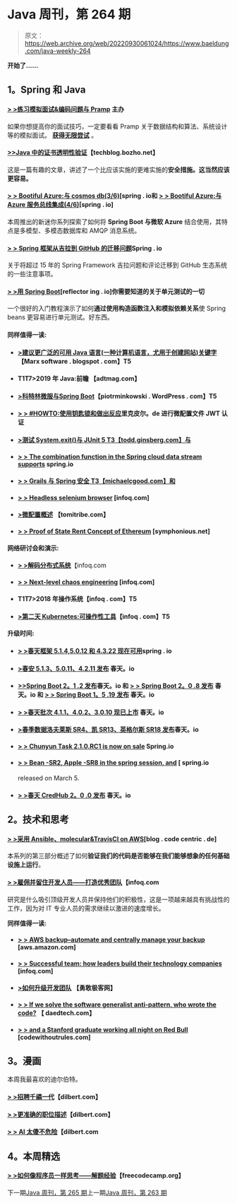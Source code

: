 # Java 周刊，第 264 期

> 原文：<https://web.archive.org/web/20220930061024/https://www.baeldung.com/java-weekly-264>

**开始了……**

## 1。Spring 和 Java

#### [> >练习模拟面试&编码问题与 Pramp](/web/20221208143837/https://www.baeldung.com/pramp) 主办

如果你想提高你的面试技巧，一定要看看 Pramp 关于数据结构和算法、系统设计等的模拟面试。 **[获得无限尝试](/web/20221208143837/https://www.baeldung.com/pramp)** 。

#### [**>>Java 中的证书透明性验证**](https://web.archive.org/web/20221208143837/https://techblog.bozho.net/certificate-transparency-verification-in-java/)【techblog.bozho.net】

这是一篇有趣的文章，讲述了一个比应该实施的更难实施的**安全措施。这当然应该更容易。**

#### [**> > Bootiful Azure:与 cosmos db(3/6)**](https://web.archive.org/web/20221208143837/https://spring.io/blog/2019/01/10/bootiful-azure-global-scale-data-access-with-cosmosdb-3-6)[spring . io和 **[> > Bootiful Azure:与 Azure 服务总线集成(4/6)](https://web.archive.org/web/20221208143837/https://spring.io/blog/2019/01/14/bootiful-azure-integration-with-azure-service-bus-4-6)**[spring . io]

本周推出的新迷你系列探索了如何将 **Spring Boot 与微软 Azure** 结合使用，其特点是多模型、多模态数据库和 AMQP 消息系统。

#### [**> > Spring 框架从吉拉到 GitHub 的迁移问题**](https://web.archive.org/web/20221208143837/https://spring.io/blog/2019/01/15/spring-framework-s-migration-from-jira-to-github-issues)Spring . io

关于将超过 15 年的 Spring Framework 吉拉问题和评论迁移到 GitHub 生态系统的一些注意事项。

#### [**> >用 Spring Boot**](https://web.archive.org/web/20221208143837/https://reflectoring.io/unit-testing-spring-boot/)[reflector ing . io]你需要知道的关于单元测试的一切

一个很好的入门教程演示了如何**通过使用构造函数注入和模拟依赖关系**使 Spring beans 更容易进行单元测试。好东西。

#### 同样值得一读:

*   #### [**>建议更广泛的可用 Java 语言(一种计算机语言，尤用于创建网站)关键字**](https://web.archive.org/web/20221208143837/https://marxsoftware.blogspot.com/2019/01/java-hyphenated-keywords.html)【Marx software . blogspot . com】T5

*   #### T1**T7>2019 年 Java:前瞻** 【adtmag.com】

*   #### [**>科特林微服与**Spring Boot](https://web.archive.org/web/20221208143837/https://piotrminkowski.wordpress.com/2019/01/15/kotlin-microservice-with-spring-boot/)【piotrminkowski . WordPress . com】T5

*   #### [**> > #HOWTO:使用钥匙锁和做出反应**](https://web.archive.org/web/20221208143837/https://rieckpil.de/howto-microprofile-jwt-authentication-with-keycloak-and-react/)里克皮尔。de 进行微配置文件 JWT 认证

*   #### [**>测试 System.exit()与 JUnit 5** T3【todd.ginsberg.com】与](https://web.archive.org/web/20221208143837/https://todd.ginsberg.com/post/testing-system-exit/)

*   #### [**> > The combination function in the Spring cloud data stream supports**](https://web.archive.org/web/20221208143837/https://spring.io/blog/2019/01/09/composed-function-support-in-spring-cloud-data-flow) spring.io

*   #### [**> > Grails 与 Spring 安全** T3【michaelcgood.com】和](https://web.archive.org/web/20221208143837/http://michaelcgood.com/grails-spring-security/)

*   #### [**> > Headless selenium browser**](https://web.archive.org/web/20221208143837/https://www.infoq.com/articles/headless-selenium-browsers) [infoq.com]

*   #### [>微配置概述](https://web.archive.org/web/20221208143837/https://www.tomitribe.com/blog/an-overview-of-microprofile-configuration/) 【tomitribe.com】

*   #### [**> > Proof of State Rent Concept of Ethereum**](https://web.archive.org/web/20221208143837/https://www.symphonious.net/2019/01/14/ethereum-state-rent-proof-of-concept/) [symphonious.net]

#### 网络研讨会和演示:

*   [**> >解码分布式系统**](https://web.archive.org/web/20221208143837/https://www.infoq.com/presentations/distributed-systems-components-designs)【infoq.com
*   #### [**> > Next-level chaos engineering**](https://web.archive.org/web/20221208143837/https://www.infoq.com/presentations/chaos-engineering-next-level) [infoq.com]

*   #### T1**T7>2018 年操作系统**【infoq . com】T5

*   #### [**>第二天 Kubernetes:可操作性工具**](https://web.archive.org/web/20221208143837/https://www.infoq.com/presentations/kubernetes-tools)【infoq . com】T5

**升级时间:**

*   #### [**> >春天框架 5.1.4,5.0.12 和 4.3.22 现在可用**](https://web.archive.org/web/20221208143837/https://spring.io/blog/2019/01/09/spring-framework-5-1-4-5-0-12-and-4-3-22-available-now)spring . io

*   #### [**>春安 5.1.3、5.0.11、4.2.11 发布**](https://web.archive.org/web/20221208143837/https://spring.io/blog/2019/01/11/spring-security-5-1-3-5-0-11-4-2-11-released) 春天。io

*   #### [**>>Spring Boot 2。1 .2 发布**](https://web.archive.org/web/20221208143837/https://spring.io/blog/2019/01/12/spring-boot-2-1-2-released)春天。io 和 [**> > Spring Boot 2。0 .8 发布**](https://web.archive.org/web/20221208143837/https://spring.io/blog/2019/01/11/spring-boot-2-0-8-released) 春天。io 和 [**> > Spring Boot 1。5 .19 发布**](https://web.archive.org/web/20221208143837/https://spring.io/blog/2019/01/11/spring-boot-1-5-19) 春天。io

*   #### [**> >春天批次 4.1.1、4.0.2、3.0.10 现已上市**](https://web.archive.org/web/20221208143837/https://spring.io/blog/2019/01/11/spring-batch-4-1-1-4-0-2-and-3-0-10-available-now) 春天。io

*   #### [**>春季数据洛夫莱斯 SR4、凯 SR13、英格尔斯 SR18 发布**](https://web.archive.org/web/20221208143837/https://spring.io/blog/2019/01/10/spring-data-lovelace-sr4-kay-sr13-and-ingalls-sr18-released)春天。io

*   #### [**> > Chunyun Task 2.1.0.RC1 is now on sale**](https://web.archive.org/web/20221208143837/https://spring.io/blog/2019/01/15/spring-cloud-task-2-1-0-rc1-is-now-available) Spring.io

*   #### [**> > Bean -SR2, Apple -SR8 in the spring session, and**](https://web.archive.org/web/20221208143837/https://spring.io/blog/2019/01/15/spring-session-bean-sr2-apple-sr8-and-1-3-5-released) [ spring.io

    released on March 5.
*   #### [**> >春天 CredHub 2。0 .0 发布**](https://web.archive.org/web/20221208143837/https://spring.io/blog/2019/01/10/spring-credhub-2-0-0-released) 春天。io

## 2。技术和思考

#### [**> >采用 Ansible、molecular&TravisCI on AWS**](https://web.archive.org/web/20221208143837/https://blog.codecentric.de/en/2019/01/ansible-molecule-travisci-aws/)[blog . code centric . de]

本系列的第三部分概述了如何**验证我们的代码是否能够在我们能够想象的任何基础设施上运行**。

#### [**> >雇佣并留住开发人员——打造优秀团队**](https://web.archive.org/web/20221208143837/https://www.infoq.com/articles/hire-retain-developers)【infoq.com

研究是什么吸引顶级开发人员并保持他们的积极性，这是一项越来越具有挑战性的工作，因为对 IT 专业人员的需求继续以激进的速度增长。

**同样值得一读:**

*   #### [**> > AWS backup–automate and centrally manage your backup**](https://web.archive.org/web/20221208143837/https://aws.amazon.com/blogs/aws/aws-backup-automate-and-centrally-manage-your-backups/) [aws.amazon.com]

*   #### [**> > Successful team: how leaders build their technology companies**](https://web.archive.org/web/20221208143837/https://www.infoq.com/articles/successful-teams-build) [infoq.com]

*   #### [**>如何升级开发团队**](https://web.archive.org/web/20221208143837/https://bravenewgeek.com/how-to-level-up-dev-teams/) 【勇敢极客网】

*   #### [**> > If we solve the software generalist anti-pattern, who wrote the code?**](https://web.archive.org/web/20221208143837/https://daedtech.com/if-we-solve-the-software-generalist-anti-pattern-who-writes-the-code/) 【 daedtech.com】

*   #### [**> > and a Stanford graduate working all night on Red Bull**](https://web.archive.org/web/20221208143837/https://codewithoutrules.com/2019/01/09/worklife-balance-silicon-valley/) [codewithoutrules.com]

## 3。漫画

本周我最喜欢的迪尔伯特。

#### [**> >招聘千禧一代**](https://web.archive.org/web/20221208143837/https://dilbert.com/strip/2019-01-16)【dilbert.com】

#### [**> >更准确的职位描述**](https://web.archive.org/web/20221208143837/https://dilbert.com/strip/2019-01-15)【dilbert.com】

#### [**> > AI 太傻不危险**](https://web.archive.org/web/20221208143837/https://dilbert.com/strip/2019-01-12)【dilbert.com

## 4。本周精选

#### [> >如何像程序员一样思考——解题经验](https://web.archive.org/web/20221208143837/https://www.freecodecamp.org/news/how-to-think-like-a-programmer-lessons-in-problem-solving-d1d8bf1de7d2/)【freecodecamp.org】

下一期[Java 周刊，第 265 期](/web/20221208143837/https://www.baeldung.com/java-weekly-265)上一期[Java 周刊，第 263 期](/web/20221208143837/https://www.baeldung.com/java-weekly-263)